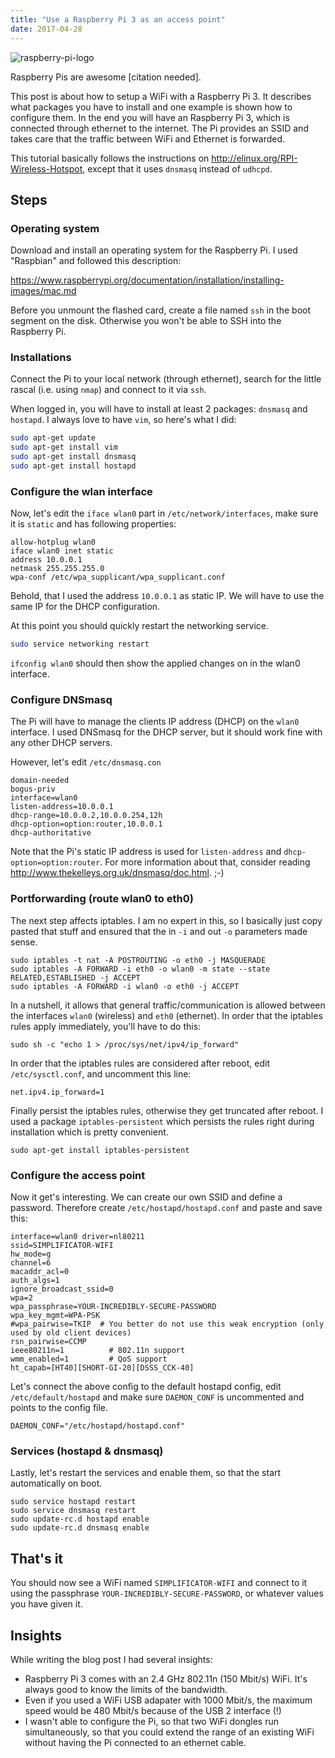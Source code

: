 ```yaml
---
title: "Use a Raspberry Pi 3 as an access point"
date: 2017-04-28
---
```


![raspberry-pi-logo](/images/raspberry-pi-logo.png)

Raspberry Pis are awesome \[citation needed\].

This post is about how to setup a WiFi with a Raspberry Pi 3. It describes what packages you have to install and one example is shown how to configure them. In the end you will have an Raspberry Pi 3, which is connected through ethernet to the internet. The Pi provides an SSID and takes care that the traffic between WiFi and Ethernet is forwarded.

This tutorial basically follows the instructions on <http://elinux.org/RPI-Wireless-Hotspot>, except that it uses `dnsmasq` instead of `udhcpd`.

## Steps

### Operating system

Download and install an operating system for the Raspberry Pi. I used "Raspbian" and followed this description:

<https://www.raspberrypi.org/documentation/installation/installing-images/mac.md>

Before you unmount the flashed card, create a file named `ssh` in the boot segment on the disk. Otherwise you won't be able to SSH into the Raspberry Pi.

### Installations

Connect the Pi to your local network (through ethernet), search for the little rascal (i.e. using `nmap`) and connect to it via `ssh`.

When logged in, you will have to install at least 2 packages: `dnsmasq` and `hostapd`. I always love to have `vim`, so here's what I did:

```bash
sudo apt-get update
sudo apt-get install vim
sudo apt-get install dnsmasq
sudo apt-get install hostapd
```

### Configure the wlan interface

Now, let's edit the `iface wlan0` part in `/etc/network/interfaces`, make sure it is `static` and has following properties:

```
allow-hotplug wlan0
iface wlan0 inet static
address 10.0.0.1
netmask 255.255.255.0
wpa-conf /etc/wpa_supplicant/wpa_supplicant.conf
```

Behold, that I used the address `10.0.0.1` as static IP. We will have to use the same IP for the DHCP configuration.

At this point you should quickly restart the networking service.

```bash
sudo service networking restart
```

`ifconfig wlan0` should then show the applied changes on in the wlan0 interface.

### Configure DNSmasq

The Pi will have to manage the clients IP address (DHCP) on the `wlan0` interface. I used DNSmasq for the DHCP server, but it should work fine with any other DHCP servers.

However, let's edit `/etc/dnsmasq.con`

```
domain-needed
bogus-priv
interface=wlan0
listen-address=10.0.0.1
dhcp-range=10.0.0.2,10.0.0.254,12h
dhcp-option=option:router,10.0.0.1
dhcp-authoritative
```

Note that the Pi's static IP address is used for `listen-address` and `dhcp-option=option:router`. For more information about that, consider reading <http://www.thekelleys.org.uk/dnsmasq/doc.html>. ;-)

### Portforwarding (route wlan0 to eth0)

The next step affects iptables. I am no expert in this, so I basically just copy pasted that stuff and ensured that the in `-i` and out `-o` parameters made sense.

```
sudo iptables -t nat -A POSTROUTING -o eth0 -j MASQUERADE
sudo iptables -A FORWARD -i eth0 -o wlan0 -m state --state RELATED,ESTABLISHED -j ACCEPT
sudo iptables -A FORWARD -i wlan0 -o eth0 -j ACCEPT
```

In a nutshell, it allows that general traffic/communication is allowed between the interfaces `wlan0` (wireless) and `eth0` (ethernet). In order that the iptables rules apply immediately, you'll have to do this:

```
sudo sh -c "echo 1 > /proc/sys/net/ipv4/ip_forward"
```

In order that the iptables rules are considered after reboot, edit `/etc/sysctl.conf`, and uncomment this line:

```
net.ipv4.ip_forward=1
```

Finally persist the iptables rules, otherwise they get truncated after reboot. I used a package `iptables-persistent` which persists the rules right during installation which is pretty convenient.

```
sudo apt-get install iptables-persistent
```

### Configure the access point

Now it get's interesting. We can create our own SSID and define a password. Therefore create `/etc/hostapd/hostapd.conf` and paste and save this:

```
interface=wlan0 driver=nl80211
ssid=SIMPLIFICATOR-WIFI
hw_mode=g
channel=6
macaddr_acl=0
auth_algs=1
ignore_broadcast_ssid=0
wpa=2
wpa_passphrase=YOUR-INCREDIBLY-SECURE-PASSWORD
wpa_key_mgmt=WPA-PSK
#wpa_pairwise=TKIP  # You better do not use this weak encryption (only used by old client devices)
rsn_pairwise=CCMP
ieee80211n=1          # 802.11n support
wmm_enabled=1         # QoS support
ht_capab=[HT40][SHORT-GI-20][DSSS_CCK-40]
```

Let's connect the above config to the default hostapd config, edit `/etc/default/hostapd` and make sure `DAEMON_CONF` is uncommented and points to the config file.

```
DAEMON_CONF="/etc/hostapd/hostapd.conf"
```

### Services (hostapd & dnsmasq)

Lastly, let's restart the services and enable them, so that the start automatically on boot.

```
sudo service hostapd restart
sudo service dnsmasq restart
sudo update-rc.d hostapd enable
sudo update-rc.d dnsmasq enable
```

## That's it

You should now see a WiFi named `SIMPLIFICATOR-WIFI` and connect to it using the passphrase `YOUR-INCREDIBLY-SECURE-PASSWORD`, or whatever values you have given it.

## Insights

While writing the blog post I had several insights:

- Raspberry Pi 3 comes with an 2.4 GHz 802.11n (150 Mbit/s) WiFi. It's always good to know the limits of the bandwidth.
- Even if you used a WiFi USB adapater with 1000 Mbit/s, the maximum speed would be 480 Mbit/s because of the USB 2 interface (!)
- I wasn't able to configure the Pi, so that two WiFi dongles run simultaneously, so that you could extend the range of an existing WiFi without having the Pi connected to an ethernet cable.
